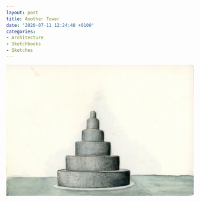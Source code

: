 ```yaml
---
layout: post
title: Another Tower
date: '2020-07-11 12:24:48 +0100'
categories:
- Architecture
- Sketchbooks
- Sketches
---
```

![Protect Humanity sketch 010](/images/Protect-Humanity-sketch-010.jpg)
